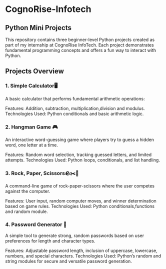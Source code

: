 # CognoRise-Infotech
## Python Mini Projects
This repository contains three beginner-level Python projects created as part of my internship at CognoRise InfoTech. Each project demonstrates fundamental programming concepts and offers a fun way to interact with Python.

## Projects Overview
### 1. Simple Calculator🖥
A basic calculator that performs fundamental arithmetic operations:

Features: Addition, subtraction, multiplication,division and modulus.
Technologies Used: Python conditionals and basic arithmetic logic.
### 2. Hangman Game 🎮
An interactive word-guessing game where players try to guess a hidden word, one letter at a time.

Features: Random word selection, tracking guessed letters, and limited attempts.
Technologies Used: Python loops, conditionals, and list handling.
### 3. Rock, Paper, Scissors🪨✂️📄
A command-line game of rock-paper-scissors where the user competes against the computer.

Features: User input, random computer moves, and winner determination based on game rules.
Technologies Used: Python conditionals,functions and random module.
### 4. Password Generator 🔑
A simple tool to generate strong, random passwords based on user preferences for length and character types.

Features: Adjustable password length, inclusion of uppercase, lowercase, numbers, and special characters.
Technologies Used: Python’s random and string modules for secure and versatile password generation.
